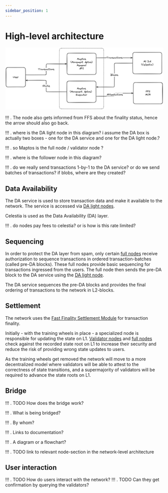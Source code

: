 ```yaml
---
sidebar_position: 1
---
```


# High-level architecture

![Architecture](./images/architecture.png)

!!! . The node also gets informed from FFS about the finality status, hence the arrow should also go back.

!!! . where is the DA light node in this diagram? i assume the DA box is actually two boxes - one for the DA service and one for the DA light node.?

!!! . so Maptos  is the full node / validator node ?

!!! . where is the follower node in this diagram?

!!! . do we really send transactions 1-by-1 to the DA service? or do we send batches of transactions? if blobs, where are they created?

## Data Availability

The DA service is used to store transaction data and make it available to the network. The service is accessed via [DA light nodes](./node_level_architecture.md#da-light-node).

Celestia is used as the Data Availability (DA) layer.


!!! . do nodes pay fees to celestia? or is how is this rate limited?

## Sequencing

In order to protect the DA layer from spam, only certain [full nodes](./node_level_architecture.md#full-node) receive authorization to sequence transactions in ordered transaction-batches (called pre-DA blocks). These full nodes provide basic sequencing for transactions ingressed from the users. The full node then sends the pre-DA block to the DA service using the [DA light node](node_level_architecture.md#da-light-node).

The DA service sequences the pre-DA blocks and provides the final ordering of transactions to the network in L2-blocks.

## Settlement

The network uses the [Fast Finality Settlement Module](../Introduction/technical_details.md#fast-finality-settlement-module) for transaction finality.

Initially - with the training wheels in place - a specialized node is responsible for updating the state on L1. [Validator nodes](./node_level_architecture.md#validator-node) and [full nodes](./node_level_architecture.md#full-node) check against the recorded state root on L1 to increase their security and reduce the risk of providing wrong state updates to users.

As the training wheels get removed the network will move to a more decentralized model where validators will be able to attest to the correctness of state transitions, and a supermajority of validators will be required to advance the state roots on L1.


## Bridge

!!! . TODO How does the bridge work? 

!!! . What is being bridged?

!!! . By whom?

!!! . Links to documentation?

!!! . A diagram or a flowchart?

!!! . TODO link to relevant node-section in the network-level architecture

## User interaction

!!! . TODO How do users interact with the network?
!!! . TODO Can they get confirmation by querying the validators?
